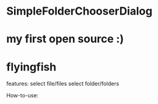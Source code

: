 # SimpleFolderChooserDialog
# my first open source :)
#
# flyingfish


features:
  select file/files
  select folder/folders
        
        
How-to-use:


